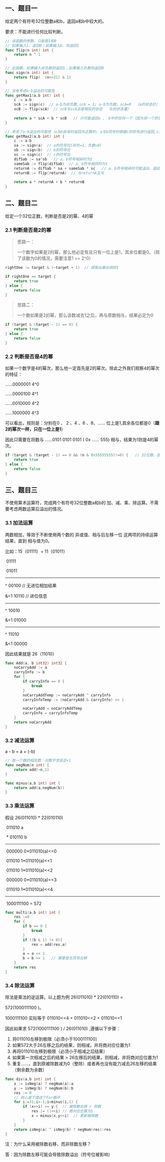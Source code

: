## 一、题目一

给定两个有符号32位整数a和b，返回a和b中较大的。

要求：不能进行任何比较判断。

```go
// 该函数的参数，只能是1和0
// 如果输入1，返回0；如果输入0，则返回1
func flip(n int) int {
    return n ^ 1
}

// 此函数，如果输入非负数则返回1；如果输入负数则返回0
func sign(n int) int {
    return flip(  (n>>31) & 1)
}

// 没有考虑a-b溢出的可能性
func getMax1(a,b int) int {
    c := a-b
    scA := sign(c)  // a-b为非负数,scA = 1; a-b为负数，scA=0  （a的状态栏）
    scB := flip(scA)  // scB与scA总是相反的状态  （b的状态量）
    
    return a * scA + b * scB   // 只可能返回a 、 b中的任何一个（因为另一个的状态量必然是0）
}

// 考虑了a-b溢出的可能性（a与b异号时返回为正数的; a与b同号时根据c的符号进行返回,c为正则返回a,c为负责返回b）
func getMax2(a,b int) int {
    c := a-b
    sa := sign(a)  // a的符号位(非负=1，负数=0)
    sb := sign(b)  // b的符号位
    sc := sign(c)  // c的符号位
    difSab := sa^sb   // a、b符号相异时为1
    sameSab := flip(difSab)  // a、b符号相同时为1
    returnA := difSab * sa + sameSab * sc   // a、b符号相异时可能溢出，因此 returnA = sa，最终是否返回a取决于sa是否为1(a位非负)；a、b符号相同不可能溢出。因此returnA = sc，最终是否返回a取决于sc是否为1(a-b非负)
    returnB := flip(returnA)  // 与returnA互斥
    
    return a * returnA + b * returnB
}
```

## 二、题目二

给定一个32位正数，判断是否是2的幂、4的幂

### 2.1 判断是否是2的幂

> 思路一：
>
> 一个数字如果是2的幂，那么他必定有且只有一位上是1，其余位都是0。（除了该数为0的情况，需要注意1 == 2^0）

```go
rightOne := target & (~target + 1)  // 提取出最右侧的1

if rightOne == target {
    return true
} else {
    return false
}
```

> 思路二：
>
> 一个数如果是2的幂，那么该数减去1之后，再与原数相与，结果必定为0

```go
if (target & (target - 1) == 0) {
    return true
} else {
    return false
}
```

### 2.2 判断是否是4的幂

如果一个数字是4的幂次，那么他一定首先是2的幂次。除此之外我们观察4的幂次的特征：

……0000001   4^0

……0000100   4^1

……0010000    4^2

……1000000    4^3

可以看出，规则是：分别在0 、 2 、4 、6 、8、…… 位上是1,其余各位都是0（**跟2的幂次一样，只在一位上是1**）

因此只需要在将数与 ……0101 0101 0101  ( 0x …… 555) 相与，结果为1则是4的幂次。

```go
if (target & (target - 1) == 0 && (n & 0x55555555)!=0) {   // 32位数，因此是0x55555555 
    return true
} else {
    return false
}
```

## 三、题目三

不使用算术运算符，完成两个有符号32位整数a和b的 加、减、乘、除运算。不需要考虑两数运算后溢出的情况。

### 3.1 加法运算

两数相加，等效于不断使用两个数的 异或值、相与后左移一位 这两项的持续运算结果，直到 相与值为0。

比如：15（01111）+ 11（01011）

​		01111

​		01011

----------------

^  	00100            // 无进位相加结果

&<1 10110			// 进位信息

---------------------------------------------------

^	  10010

&<1 01000

------------------------------------------

^	  11010

&<1 00000

因此结果就是 26（11010）

```go
func Add(a, b int32) int32 {
	noCarryAdd := a
	carryInfo := b
	for {
		if carryInfo == 0 {
			break
		}
		noCarryAddTemp := noCarryAdd ^ carryInfo
		carryInfoTemp := (noCarryAdd & carryInfo) << 1

		noCarryAdd = noCarryAddTemp
		carryInfo = carryInfoTemp
	}
	return noCarryAdd
}
```

### 3.2 减法运算

a - b = a + (-b)    

```go
// 取一个数的相反数：对数字求反后+1
func negNum(n int) {
    return add(~n,1)  
}

func minus(a,b int) int {
    return add(a,negNum(b))
}
```

### 3.3 乘法运算

假设 26(011010) * 22(010110)

​						011010		a

​					*  010110		b

-----------------------------------------------

​						000000    0*011010(a)<<0

​					  011010      1*011010(a)<<1

​	                011010		1*011010(a)<<2

​				  000000		  0*011010(a)<<3

​				011010			1*011010(a)<<4 

-------------------------------------------------------------------

​				1000111100   = 572

```go
func multi(a,b int) int {
    res :=0
    for {
        if b == 0 {
            break
        }
        if ((b & 1) != 0){
            res = add(res,a)
        }
        a = a << 1
        b = b >> 1   // 需要是无符号左移
    }
    return res
}
```

### 3.4 除法运算

除法是乘法的逆运算。以上题为例 26(011010) * 22(010110) = 

572(1000111100 )。

1000111100  实际等于 011010<<4 + 011010<<2 + 011010<<1

因此如果求 572(1000111100 ) / 26(011010) ,遵循以下步骤：

1. 将011010左移到极限（必须小于1000111100）
2. 如果572大于26左移之后的结果，则相减，并将商对应位置为1
3. 再将011010左移到极限（必须小于相减之后结果）
4. 如果第一次相减之后的结果 > 26左移后的结果，则相减，并将商对应位置为1
5. 重复……，直到原被除数减为0（整除）或者再也没有能力减去26左移的结果（剩余数为余数）

```go
func div(a,b int) int {
    x := isNeg(a) ? negNum(a):a
    y := isNeg(b) ? negNum(b):b
    res := 0
    // 核心是下面这个for循环
    for i:=31;i>-1;i=minus(i,1) {
        if (x>>i) >= y {  // 被除数右移 > 除数 
            res |= (1<<i) // 商对应位置为1
            x = minus(x,y<<i)  // 更新被除数
        }
    }
    return isNeg(a) ^ isNeg(b) ? negNum(res):res
}
```

注：为什么采用被除数右移，而非除数左移？

答：因为除数左移可能会导致除数溢出（符号位被影响）
